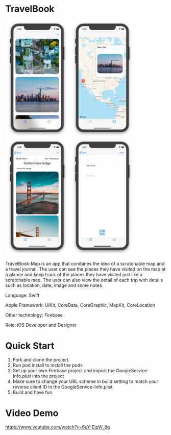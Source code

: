 # TravelBook



<p float="left">
  <img src="/ListScreen.png" width="200" />
  <img src="/MapScreen.png" width="200" /> 
  <img src="/DetailScreen.png" width="200" />
  <img src="/AddScreen.png" width="200" />
</p>
TravelBook-Map is an app that combines the idea of a scratchable map and a travel journal. The user can see the places they have visited on the map at a glance and keep track of the places they have visited just like a scratchable map. The user can also view the detail of each trip with details such as location, date, image and some notes.

<!-- wp:paragraph -->
<p>Language: Swift</p>
<!-- /wp:paragraph -->

<!-- wp:paragraph -->
<p>Apple Framework: UIKit, CoreData, CoreGraphic, MapKit, CoreLocation</p>
<!-- /wp:paragraph -->

<!-- wp:paragraph -->
<p>Other technology: Firebase</p>
<!-- /wp:paragraph -->

<!-- wp:paragraph -->
<p>Role: iOS Developer and Designer</p>
<!-- /wp:paragraph -->

# Quick Start
  1. Fork and clone the project.
  2. Run pod install to install the pods
  3. Set up your own Firebase project and import the GoogleService-Info.plist into the project
  4. Make sure to change your URL scheme in build setting to match your reverse client ID in the GoogleService-Info.plist
  5. Build and have fun.
# Video Demo
https://www.youtube.com/watch?v=6uY-EjzW_8g

